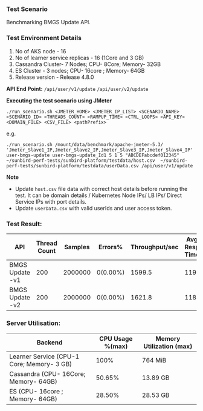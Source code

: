 ### Test Scenario

Benchmarking BMGS Update API.


### Test Environment Details
1. No of AKS node - 16
2. No of learner service replicas - 16 (1Core and 3 GB)
3. Cassandra Cluster- 7 Nodes; CPU- 8Core; Memory- 32GB
4. ES Cluster - 3 nodes; CPU- 16core ; Memory- 64GB
5. Release version - Release 4.8.0


**API End Point:** 
`/api/user/v1/update`
`/api/user/v2/update`


**Executing the test scenario using JMeter**

```./run_scenario.sh <JMETER_HOME> <JMETER_IP_LIST> <SCENARIO_NAME> <SCENARIO_ID> <THREADS_COUNT> <RAMPUP_TIME> <CTRL_LOOPS> <API_KEY> <DOMAIN_FILE> <CSV_FILE> <pathPrefix> ```


e.g.

```./run_scenario.sh /mount/data/benchmark/apache-jmeter-5.3/ 'Jmeter_Slave1_IP,Jmeter_Slave2_IP,Jmeter_Slave3_IP,Jmeter_Slave4_IP' user-bmgs-update user-bmgs-update_Id1 5 1 5 "ABCDEFabcdef012345" ~/sunbird-perf-tests/sunbird-platform/testdata/host.csv  ~/sunbird-perf-tests/sunbird-platform/testdata/userData.csv /api/user/v1/update```


**Note**
- Update `host.csv` file data with correct host details before running the test. It can be domain details / Kubernetes Node IPs/ LB IPs/ Direct Service IPs with port details.
- Update `userData.csv` with valid userIds and user access token.

### Test Result:

|API          |Thread Count|Samples |Errors%  |Throughput/sec|Avg Resp Time |95th pct |99th pct|
|-------------|------------|--------|---------| -------------|--------------|---------|--------|
|BMGS Update -v1 |200         |2000000  |0(0.00%) | 1599.5      | 119         |  200    |294 |
|BMGS Update -v2 |200         |2000000  |0(0.00%) | 1621.8     | 118         |  191    |209 |


### Server Utilisation:
| Backend          | CPU Usage %(max) | Memory Utilization (max) |
| ------------- | ------------- |------------- |
| Learner Service (CPU-1 Core; Memory- 3 GB)  | 100%|  764 MiB|
| Cassandra (CPU- 16Core; Memory- 64GB)|50.65% |13.89 GB   |
| ES (CPU- 16core ; Memory- 64GB)|    28.50%    |   28.53 GB   |
